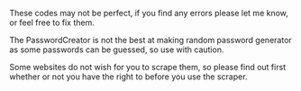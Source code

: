 These codes may not be perfect, if you find any errors please let me know, or
feel free to fix them.

The PasswordCreator is not the best at making random password generator
as some passwords can be guessed, so use with caution.

Some websites do not wish for you to scrape them, so please find out first
whether or not you have the right to before you use the scraper.

